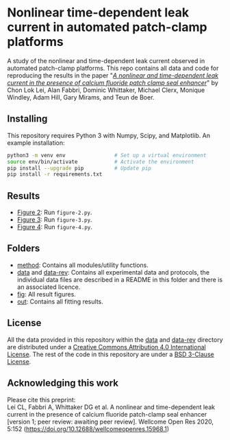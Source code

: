# Nonlinear time-dependent leak current in automated patch-clamp platforms
A study of the nonlinear and time-dependent leak current observed in automated patch-clamp platforms.
This repo contains all data and code for reproducing the results in the paper "*[A nonlinear and time-dependent leak current in the presence of calcium fluoride patch clamp seal enhancer](https://doi.org/10.12688/wellcomeopenres.15968.1)*" by Chon Lok Lei, Alan Fabbri, Dominic Whittaker, Michael Clerx, Monique Windley, Adam Hill, Gary Mirams, and Teun de Boer.

## Installing
This repository requires Python 3 with Numpy, Scipy, and Matplotlib.
An example installation:
```bash
python3 -m venv env                # Set up a virtual environment
source env/bin/activate            # Activate the environment
pip install --upgrade pip          # Update pip
pip install -r requirements.txt
```

## Results
- [Figure 2](fig/figure-2.pdf): Run `figure-2.py`.
- [Figure 3](fig/figure-3.pdf): Run `figure-3.py`.
- [Figure 4](fig/figure-4.pdf): Run `figure-4.py`.

## Folders
- [method](./method): Contains all modules/utility functions.
- [data](./data) and [data-rev](./data-rev): Contains all experimental data and protocols, the individual data files are described in a README in this folder and there is an associated licence.
- [fig](./fig): All result figures.
- [out](./out): Contains all fitting results.

## License
All the data provided in this repository within the [data](./data) and [data-rev](./data-rev) directory are distributed under a [Creative Commons Attribution 4.0 International License](./data/LICENSE.txt).
The rest of the code in this repository are under a [BSD 3-Clause License](./LICENSE.txt).

## Acknowledging this work
Please cite this preprint:  
Lei CL, Fabbri A, Whittaker DG et al. A nonlinear and time-dependent leak current in the presence of calcium fluoride patch-clamp seal enhancer [version 1; peer review: awaiting peer review]. Wellcome Open Res 2020, 5:152 (https://doi.org/10.12688/wellcomeopenres.15968.1) 
